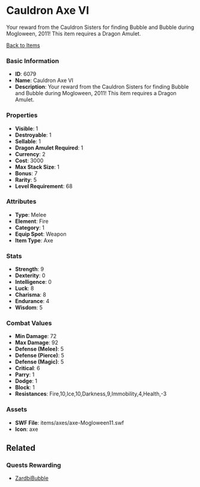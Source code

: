 # Cauldron Axe VI

Your reward from the Cauldron Sisters for finding Bubble and Bubble during Mogloween, 2011! This item requires a Dragon Amulet.

[Back to Items](../items.md)

### Basic Information

- **ID**: 6079
- **Name**: Cauldron Axe VI
- **Description**: Your reward from the Cauldron Sisters for finding Bubble and Bubble during Mogloween, 2011! This item requires a Dragon Amulet.

### Properties

- **Visible**: 1
- **Destroyable**: 1
- **Sellable**: 1
- **Dragon Amulet Required**: 1
- **Currency**: 2
- **Cost**: 3000
- **Max Stack Size**: 1
- **Bonus**: 7
- **Rarity**: 5
- **Level Requirement**: 68

### Attributes

- **Type**: Melee
- **Element**: Fire
- **Category**: 1
- **Equip Spot**: Weapon
- **Item Type**: Axe

### Stats

- **Strength**: 9
- **Dexterity**: 0
- **Intelligence**: 0
- **Luck**: 8
- **Charisma**: 8
- **Endurance**: 4
- **Wisdom**: 5

### Combat Values

- **Min Damage**: 72
- **Max Damage**: 92
- **Defense (Melee)**: 5
- **Defense (Pierce)**: 5
- **Defense (Magic)**: 5
- **Critical**: 6
- **Parry**: 1
- **Dodge**: 1
- **Block**: 1
- **Resistances**: Fire,10,Ice,10,Darkness,9,Immobility,4,Health,-3

### Assets

- **SWF File**: items/axes/axe-Mogloween11.swf
- **Icon**: axe

## Related

### Quests Rewarding

- [ZardbiBubble](../quests/827-zardbibubble.md)

